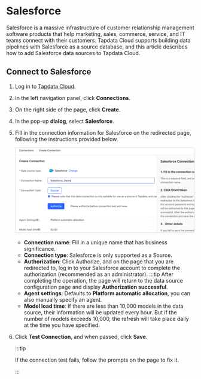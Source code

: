 # Salesforce

Salesforce is a massive infrastructure of customer relationship management software products that help marketing, sales, commerce, service, and IT teams connect with their customers. Tapdata Cloud supports building data pipelines with Salesforce as a source database, and this article describes how to add Salesforce data sources to Tapdata Cloud.

## Connect to Salesforce

1. Log in to [Tapdata Cloud](https://cloud.tapdata.io/).

2. In the left navigation panel, click **Connections**.

3. On the right side of the page, click **Create**.

4. In the pop-up **dialog**, select **Salesforce**.

5. Fill in the connection information for Salesforce on the redirected page, following the instructions provided below.

   ![Salesforce Connection Example](../../images/salesforce_connection_setting.png)

   * **Connection name**: Fill in a unique name that has business significance.
   * **Connection type**: Salesforce is only supported as a Source.
   * **Authorization**: Click Authorize, and on the page that you are redirected to, log in to your Salesforce account to complete the authorization (recommended as an administrator).
     :::tip
      After completing the operation, the page will return to the data source configuration page and display **Authorization successful**.
   * **Agent settings**: Defaults to **Platform automatic allocation**, you can also manually specify an agent.
   * **Model load time**: If there are less than 10,000 models in the data source, their information will be updated every hour. But if the number of models exceeds 10,000, the refresh will take place daily at the time you have specified.

6. Click **Test Connection**, and when passed, click **Save**.

   :::tip

   If the connection test fails, follow the prompts on the page to fix it.

   :::

